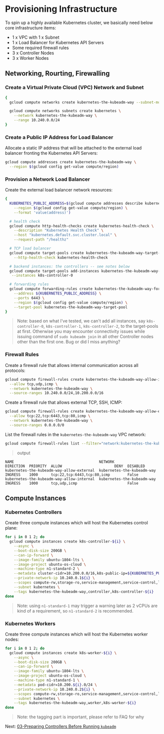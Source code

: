 # Provisioning Infrastructure

To spin up a highly available Kubernetes cluster, we basically need below core infrastructure items:
- 1 x VPC with 1 x Subnet
- 1 x Load Balancer for Kubernetes API Servers
- Some required firewall rules
- 3 x Controller Nodes
- 3 x Worker Nodes

## Networking, Rourting, Firewalling

### Create a Virtual Private Cloud (VPC) Network and Subnet

```sh
{
  gcloud compute networks create kubernetes-the-kubeadm-way --subnet-mode custom

  gcloud compute networks subnets create kubernetes \
    --network kubernetes-the-kubeadm-way \
    --range 10.240.0.0/24
}
```

### Create a Public IP Address for Load Balancer

Allocate a static IP address that will be attached to the external load balancer fronting the Kubernetes API Servers:

```sh
gcloud compute addresses create kubernetes-the-kubeadm-way \
  --region $(gcloud config get-value compute/region)
```

### Provision a Network Load Balancer

Create the external load balancer network resources:

```sh
{
  KUBERNETES_PUBLIC_ADDRESS=$(gcloud compute addresses describe kubernetes-the-kubeadm-way \
    --region $(gcloud config get-value compute/region) \
    --format 'value(address)')

  # health check
  gcloud compute http-health-checks create kubernetes-health-check \
    --description "Kubernetes Health Check" \
    --host "kubernetes.default.svc.cluster.local" \
    --request-path "/healthz"

  # TCP load balancer
  gcloud compute target-pools create kubernetes-the-kubeadm-way-target-pool \
    --http-health-check kubernetes-health-check

  # backend instances: the controllers -- see notes below
  gcloud compute target-pools add-instances kubernetes-the-kubeadm-way-target-pool \
   --instances k8s-controller-0

  # forwarding rules
  gcloud compute forwarding-rules create kubernetes-the-kubeadm-way-forwarding-rule \
    --address ${KUBERNETES_PUBLIC_ADDRESS} \
    --ports 6443 \
    --region $(gcloud config get-value compute/region) \
    --target-pool kubernetes-the-kubeadm-way-target-pool
}
```

> Note: based on what I've tested, we can't add all instances, say `k8s-controller-0`, `k8s-controller-1`, `k8s-controller-2`, to the target-pools at first. Otherwise you may encounter connectivity issues while issuing command of `sudo kubeadm join` in all other Controller nodes other than the first one. Bug or did I miss anything?

### Firewall Rules

Create a firewall rule that allows internal communication across all protocols:

```sh
gcloud compute firewall-rules create kubernetes-the-kubeadm-way-allow-internal \
  --allow tcp,udp,icmp \
  --network kubernetes-the-kubeadm-way \
  --source-ranges 10.240.0.0/24,10.200.0.0/16
```

Create a firewall rule that allows external TCP, SSH, ICMP:

```sh
gcloud compute firewall-rules create kubernetes-the-kubeadm-way-allow-external \
  --allow tcp:22,tcp:6443,tcp:80,icmp \
  --network kubernetes-the-kubeadm-way \
  --source-ranges 0.0.0.0/0
```

List the firewall rules in the `kubernetes-the-kubeadm-way` VPC network:

```sh
gcloud compute firewall-rules list --filter="network:kubernetes-the-kubeadm-way"
```

> output

```
NAME                                       NETWORK                     DIRECTION  PRIORITY  ALLOW                        DENY  DISABLED
kubernetes-the-kubeadm-way-allow-external  kubernetes-the-kubeadm-way  INGRESS    1000      tcp:22,tcp:6443,tcp:80,icmp        False
kubernetes-the-kubeadm-way-allow-internal  kubernetes-the-kubeadm-way  INGRESS    1000      tcp,udp,icmp                       False
```

## Compute Instances

### Kubernetes Controllers

Create three compute instances which will host the Kubernetes control plane:

```sh
for i in 0 1 2; do
  gcloud compute instances create k8s-controller-${i} \
    --async \
    --boot-disk-size 200GB \
    --can-ip-forward \
    --image-family ubuntu-1804-lts \
    --image-project ubuntu-os-cloud \
    --machine-type n1-standard-2 \
    --metadata cluster-cidr=10.200.0.0/16,k8s-public-ip=${KUBERNETES_PUBLIC_ADDRESS} \
    --private-network-ip 10.240.0.1${i} \
    --scopes compute-rw,storage-ro,service-management,service-control,logging-write,monitoring \
    --subnet kubernetes \
    --tags kubernetes-the-kubeadm-way,controller,k8s-controller-${i}
done
```

> Note: using `n1-standard-1` may trigger a warning later as 2 vCPUs are kind of a requirement, so `n1-standard-2` is recommended.

### Kubernetes Workers

Create three compute instances which will host the Kubernetes worker nodes:

```sh
for i in 0 1 2; do
  gcloud compute instances create k8s-worker-${i} \
    --async \
    --boot-disk-size 200GB \
    --can-ip-forward \
    --image-family ubuntu-1804-lts \
    --image-project ubuntu-os-cloud \
    --machine-type n1-standard-1 \
    --metadata pod-cidr=10.200.${i}.0/24 \
    --private-network-ip 10.240.0.2${i} \
    --scopes compute-rw,storage-ro,service-management,service-control,logging-write,monitoring \
    --subnet kubernetes \
    --tags kubernetes-the-kubeadm-way,worker,k8s-worker-${i}
done
```

> Note: the tagging part is important, please refer to FAQ for why


Next: [03-Preparing Controllers Before Running `kubeadm`](03-prepare-controllers.md)
